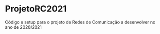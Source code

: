 # ProjetoRC2021

Código e setup para o projeto de Redes de Comunicação a desenvolver no ano de 2020/2021
